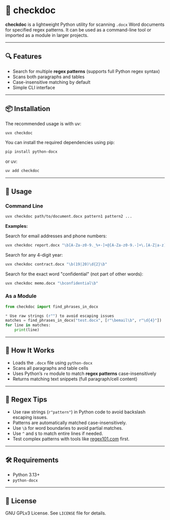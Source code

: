 # 📄 checkdoc

**checkdoc** is a lightweight Python utility for scanning `.docx` Word documents for specified regex patterns. It can be used as a command-line tool or imported as a module in larger projects.

---

## 🔍 Features

- Search for multiple **regex patterns** (supports full Python regex syntax)
- Scans both paragraphs and tables
- Case-insensitive matching by default
- Simple CLI interface

---

## 📦 Installation

The recommended usage is with uv:

```bash
uvx checkdoc
``` 

You can install the required dependencies using pip:

```bash
pip install python-docx
```

or uv:

```bash
uv add checkdoc
```

---

## 🚀 Usage

### Command Line

```bash
uvx checkdoc path/to/document.docx pattern1 pattern2 ...
``` 

**Examples:**

Search for email addresses and phone numbers:
```bash
uvx checkdoc report.docx "\b[A-Za-z0-9._%+-]+@[A-Za-z0-9.-]+\.[A-Z|a-z]{2,}\b" "\d{3}-\d{3}-\d{4}"
``` 

Search for any 4-digit year:
```bash
uvx checkdoc contract.docx "\b(19|20)\d{2}\b"
``` 

Search for the exact word "confidential" (not part of other words):
```bash
uvx checkdoc memo.docx "\bconfidential\b"
``` 

### As a Module

```python
from checkdoc import find_phrases_in_docx

* Use raw strings (r"") to avoid escaping issues
matches = find_phrases_in_docx("test.docx", [r"\bemail\b", r"\d{4}"])
for line in matches:
    print(line)
``` 

---

## 🧠 How It Works

- Loads the `.docx` file using `python-docx`
- Scans all paragraphs and table cells
- Uses Python’s `re` module to match **regex patterns** case-insensitively
- Returns matching text snippets (full paragraph/cell content)

---

## 📝 Regex Tips

- Use raw strings (`r"pattern"`) in Python code to avoid backslash escaping issues.
- Patterns are automatically matched case-insensitively.
- Use `\b` for word boundaries to avoid partial matches.
- Use `^` and `$` to match entire lines if needed.
- Test complex patterns with tools like [regex101.com](https://regex101.com) first.

---

## 🛠 Requirements

- Python 3.13+
- `python-docx`

---

## 📃 License

GNU GPLv3 License. See `LICENSE` file for details.
```
